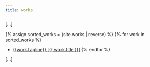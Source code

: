 ```yaml
---
title: works
---
```


[...]

{% assign sorted_works = (site.works | reverse) %}
{% for work in sorted_works %}
 -  [{{work.tagline}} [{{ work.title }}]](/works/{{work.title}})
{% endfor %}

[...]
